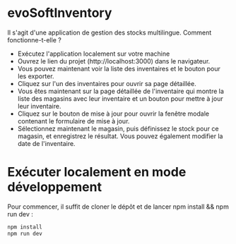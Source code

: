 # evoSoftInventory

Il s'agit d'une application de gestion des stocks multilingue. Comment fonctionne-t-elle ?

-   Exécutez l'application localement sur votre machine
-   Ouvrez le lien du projet (http://localhost:3000) dans le navigateur.
-   Vous pouvez maintenant voir la liste des inventaires et le bouton pour les exporter.
-   Cliquez sur l'un des inventaires pour ouvrir sa page détaillée.
-   Vous êtes maintenant sur la page détaillée de l'inventaire qui montre la liste des magasins avec leur inventaire et un bouton pour mettre à jour leur inventaire.
-   Cliquez sur le bouton de mise à jour pour ouvrir la fenêtre modale contenant le formulaire de mise à jour.
-   Sélectionnez maintenant le magasin, puis définissez le stock pour ce magasin, et enregistrez le résultat. Vous pouvez également modifier la date de l'inventaire.

# Exécuter localement en mode développement

Pour commencer, il suffit de cloner le dépôt et de lancer npm install && npm run dev :

```bash
npm install
npm run dev
```
